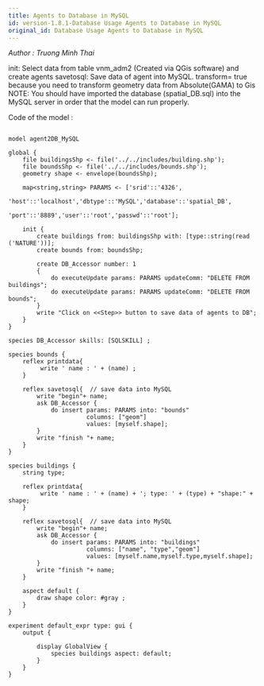 ```yaml
---
title: Agents to Database in MySQL
id: version-1.8.1-Database Usage Agents to Database in MySQL
original_id: Database Usage Agents to Database in MySQL
---
```


[//]: # (keyword|skill_SQLSKILL)
[//]: # (keyword|concept_database)


_Author : Truong Minh Thai_

  init: Select data from table vnm_adm2 (Created via QGis software)  and create  agents
savetosql: Save data of agent into MySQL. 
transform= true because you need to transform geometry data from Absolute(GAMA) to Gis
NOTE: You should have imported the database (spatial_DB.sql) into the MySQL server in order that the model can run properly.


Code of the model : 

```

model agent2DB_MySQL 
  
global { 
	file buildingsShp <- file('../../includes/building.shp');
	file boundsShp <- file('../../includes/bounds.shp');
	geometry shape <- envelope(boundsShp);
	
	map<string,string> PARAMS <- ['srid'::'4326',
				                  'host'::'localhost','dbtype'::'MySQL','database'::'spatial_DB',
				                  'port'::'8889','user'::'root','passwd'::'root'];

	init {
		create buildings from: buildingsShp with: [type::string(read ('NATURE'))];
		create bounds from: boundsShp;
		
		create DB_Accessor number: 1  
		{ 			
			do executeUpdate params: PARAMS updateComm: "DELETE FROM buildings";	
			do executeUpdate params: PARAMS updateComm: "DELETE FROM bounds";
		}
		write "Click on <<Step>> button to save data of agents to DB";		 
	}
}   
 
species DB_Accessor skills: [SQLSKILL] ;   

species bounds {
	reflex printdata{
		 write ' name : ' + (name) ;
	}
	
	reflex savetosql{  // save data into MySQL
		write "begin"+ name;
		ask DB_Accessor {
			do insert params: PARAMS into: "bounds"
					  columns: ["geom"]
					  values: [myself.shape];
		}
	    write "finish "+ name;
	}		
}

species buildings {
	string type;
	
	reflex printdata{
		 write ' name : ' + (name) + '; type: ' + (type) + "shape:" + shape;
	}
	
	reflex savetosql{  // save data into MySQL
		write "begin"+ name;
		ask DB_Accessor {
			do insert params: PARAMS into: "buildings"
					  columns: ["name", "type","geom"]
					  values: [myself.name,myself.type,myself.shape];
		}
	    write "finish "+ name;
	}	
	
	aspect default {
		draw shape color: #gray ;
	}
}     

experiment default_expr type: gui {
	output {
		
		display GlobalView {
			species buildings aspect: default;
		}
	}
}

```
